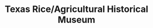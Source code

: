 ---
layout: repo
title: "Texas Rice/Agricultural Historical Museum"
id: 17964
permalink: repos/17964/
---